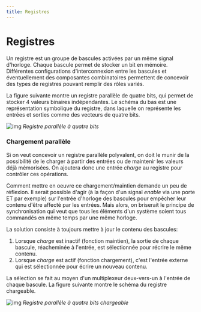 ```yaml
---
title: Registres
---
```


# Registres

Un registre est un groupe de bascules activées par un même signal
d'horloge. Chaque bascule permet de stocker un bit en
mémoire. Différentes configurations d'interconnexion entre les
bascules et éventuellement des composantes combinatoires permettent de
concevoir des types de registres pouvant remplir des rôles variés.

La figure suivante montre un registre parallèle de quatre bits,
qui permet de stocker 4 valeurs binaires indépendantes. Le schéma du
bas est une représentation symbolique du registre, dans laquelle on
représente les entrées et sorties comme des vecteurs de quatre bits.

![img]({{site.baseurl}}/img/regist_4.svg "Registre parallèle à quatre bits")
*Registre parallèle à quatre bits*

### Chargement parallèle

Si on veut concevoir un registre parallèle polyvalent, on doit le
munir de la possibilité de le charger à partir des entrées ou de
maintenir les valeurs déjà mémorisées. On ajoutera donc une entrée
*charge* au registre pour contrôler ces opérations.

Comment mettre en oeuvre ce chargement/maintien demande un peu de
réflexion. Il serait possible d'agir (à la façon d'un signal *enable*
via une porte ET par exemple) sur l'entrée d'horloge des bascules
pour empêcher leur contenu d'être affecté par les entrées. Mais
alors, on briserait le principe de synchronisation qui veut que tous
les éléments d'un système soient tous commandés en même temps par une
même horloge.

La solution consiste à toujours mettre à jour le contenu des bascules: 

1.  Lorsque *charge* est inactif (fonction maintien), la sortie de
    chaque bascule, réacheminée à l'entrée, est sélectionnée pour
    récrire le même contenu.
2.  Lorsque *charge* est actif (fonction chargement), c'est l'entrée
    externe qui est sélectionnée pour écrire un nouveau contenu.

La sélection se fait au moyen d'un multiplexeur deux-vers-un à
l'entrée de chaque bascule. La figure suivante montre le schéma
du registre chargeable.

![img]({{site.baseurl}}/img/reg_4_paral.svg "Registre parallèle à quatre bits chargeable")
*Registre parallèle à quatre bits chargeable*
